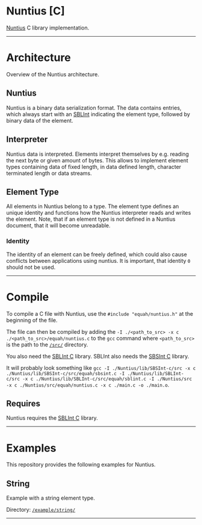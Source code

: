 <!-- Author (Created): Roger "Equah" Hürzeler -->
<!-- Author (Modified): Roger "Equah" Hürzeler -->
<!-- Date (Created): 12020.01.05 HE -->
<!-- Date (Modified): 12020.03.12 HE -->
<!-- License: apache-2.0 -->

**Nuntius [C]**
================================================================================

[Nuntius](https://github.com/TheEquah/Nuntius/) C library implementation.

--------------------------------------------------------------------------------

# Architecture

Overview of the Nuntius architecture.

## Nuntius

Nuntius is a binary data serialization format. The data contains entries, which always start with an [SBLInt](https:github.com/TheEquah/SBLInt) indicating the element type, followed by binary data of the element.

## Interpreter

Nuntius data is interpreted. Elements interpret themselves by e.g. reading the next byte or given amount of bytes. This allows to implement element types containing data of fixed length, in data defined length, character terminated length or data streams.

## Element Type

All elements in Nuntius belong to a type. The element type defines an unique identity and functions how the Nuntius interpreter reads and writes the element. Note, that if an element type is not defined in a Nuntius document, that it will become unreadable.

### Identity

The identity of an element can be freely defined, which could also cause conflicts between applications using nuntius. It is important, that identity `0` should not be used.

--------------------------------------------------------------------------------

# Compile

To compile a C file with Nuntius, use the `#include "equah/nuntius.h"` at the beginning of the file.

The file can then be compiled by adding the `-I ./<path_to_src> -x c ./<path_to_src>/equah/nuntius.c` to the `gcc` command where `<path_to_src>` is the path to the [`/src/`](https://github.com/TheEquah/SBLInt-c/tree/master/src/) directory.

You also need the [SBLInt C](https://github.com/TheEquah/SBLInt-c/) library. SBLInt also needs the [SBSInt C](https://github.com/TheEquah/SBSInt-c/) library.

It will probably look something like `gcc -I ./Nuntius/lib/SBSInt-c/src -x c ./Nuntius/lib/SBSInt-c/src/equah/sbsint.c -I ./Nuntius/lib/SBLInt-c/src -x c ./Nuntius/lib/SBLInt-c/src/equah/sblint.c -I ./Nuntius/src -x c ./Nuntius/src/equah/nuntius.c -x c ./main.c -o ./main.o`.

## Requires

Nuntius requires the [SBLInt C](https://github.com/TheEquah/SBLInt-c/) library.

--------------------------------------------------------------------------------

# Examples

This repository provides the following examples for Nuntius.

## String

Example with a string element type.

Directory: [`/example/string/`](https://github.com/TheEquah/Nuntius-c/tree/master/example/string/)

--------------------------------------------------------------------------------
